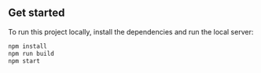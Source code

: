 ## Get started

To run this project locally, install the dependencies and run the local server:

```sh
npm install
npm run build
npm start
```
